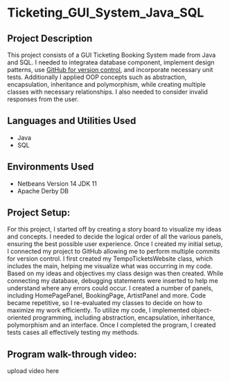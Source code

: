 # Ticketing_GUI_System_Java_SQL

<h2>Project Description</h2>
This project consists of a GUI Ticketing Booking System made from Java and SQL. I needed to integratea database component, implement design patterns, use <a href="https://github.com/srn1153/pdcAssignment2/tree/master">GitHub for version control</a>, and incorporate necessary unit tests. Additionally I applied OOP concepts such as abstraction, encapsulation, inheritance and polymorphism, while creating multiple classes with necessary relationships. I also needed to consider invalid responses from the user. 
<br />


<h2>Languages and Utilities Used</h2>

- Java 
- SQL

<h2>Environments Used</h2>

- Netbeans Version 14 JDK 11
- Apache Derby DB

<h2>Project Setup:</h2>
For this project, I started off by creating a story board to visualize my ideas and concepts. I needed to 
decide the logical order of all the various panels, ensuring the best possible user experience. 
Once I created my initial setup, I connected my project to GitHub allowing me to perform 
multiple commits for version control. I first created my TempoTicketsWebsite class, 
which includes the main, helping me visualize what was occurring in my code. Based on my 
ideas and objectives my class design was then created. While connecting my database, 
debugging statements were inserted to help me understand where any errors could occur. I 
created a number of panels, including HomePagePanel, BookingPage, ArtistPanel and more. 
Code became repetitive, so I re-evaluated my classes to decide on how to maximize my work 
efficiently. To utilize my code, I implemented object-oriented programming, including 
abstraction, encapsulation, inheritance, polymorphism and an interface. Once I completed the 
program, I created tests cases all effectively testing my methods.

<h2>Program walk-through video:</h2>

upload video here 

</p>

<!--
 ```diff
- text in red
+ text in green
! text in orange
# text in gray
@@ text in purple (and bold)@@
```
--!>
